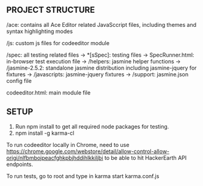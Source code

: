 PROJECT STRUCTURE
--------------

/ace: contains all Ace Editor related JavaSccript files, including themes and syntax highlighting modes

/js: custom js files for codeeditor module

/spec: all testing related files
-> *[sSpec]: testing files
-> SpecRunner.html: in-browser test execution file
-> /helpers: jasmine helper functions
-> /jasmine-2.5.2: standalone jasmine distribution including jasmine-jquery for fixtures
-> /javascripts: jasmine-jquery fixtures
-> /support: jasmine.json config file

codeeditor.html: main module file

SETUP
-------------

1. Run npm install to get all required node packages for testing.
2. npm install -g karma-cl

To run codeeditor locally in Chrome, need to use
https://chrome.google.com/webstore/detail/allow-control-allow-origi/nlfbmbojpeacfghkpbjhddihlkkiljbi
to be able to hit HackerEarth API endpoints.

To run tests, go to root and type in karma start karma.conf.js
